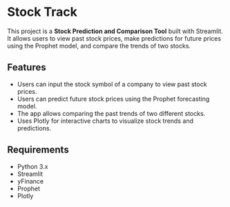 # Stock Track

This project is a **Stock Prediction and Comparison Tool** built with Streamlit. It allows users to view past stock prices, make predictions for future prices using the Prophet model, and compare the trends of two stocks.

## Features

- Users can input the stock symbol of a company to view past stock prices.
- Users can predict future stock prices using the Prophet forecasting model.
- The app allows comparing the past trends of two different stocks.
- Uses Plotly for interactive charts to visualize stock trends and predictions.

## Requirements

- Python 3.x
- Streamlit
- yFinance
- Prophet
- Plotly

